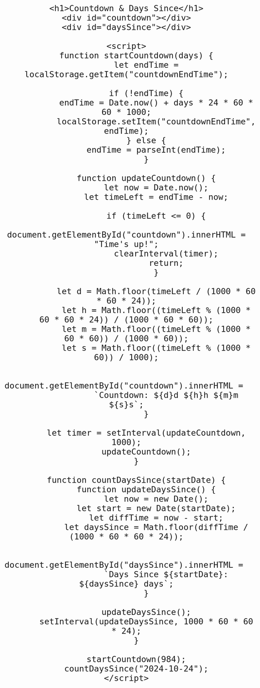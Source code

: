 
<!DOCTYPE html>
<html lang="en">
<head>
    <meta charset="UTF-8">
    <meta name="viewport" content="width=device-width, initial-scale=1.0">
    <title>Countdown & Day Counter</title>
    <style>
        body {
            font-family: Arial, sans-serif;
            text-align: center;
            font-size: 2rem;
            margin-top: 10%;
        }
    </style>
</head>
<body>

    <h1>Countdown & Days Since</h1>
    <div id="countdown"></div>
    <div id="daysSince"></div>

    <script>
        function startCountdown(days) {
            let endTime = localStorage.getItem("countdownEndTime");

            if (!endTime) {
                endTime = Date.now() + days * 24 * 60 * 60 * 1000;
                localStorage.setItem("countdownEndTime", endTime);
            } else {
                endTime = parseInt(endTime);
            }

            function updateCountdown() {
                let now = Date.now();
                let timeLeft = endTime - now;

                if (timeLeft <= 0) {
                    document.getElementById("countdown").innerHTML = "Time's up!";
                    clearInterval(timer);
                    return;
                }

                let d = Math.floor(timeLeft / (1000 * 60 * 60 * 24));
                let h = Math.floor((timeLeft % (1000 * 60 * 60 * 24)) / (1000 * 60 * 60));
                let m = Math.floor((timeLeft % (1000 * 60 * 60)) / (1000 * 60));
                let s = Math.floor((timeLeft % (1000 * 60)) / 1000);

                document.getElementById("countdown").innerHTML = 
                    `Countdown: ${d}d ${h}h ${m}m ${s}s`;
            }

            let timer = setInterval(updateCountdown, 1000);
            updateCountdown();
        }

        function countDaysSince(startDate) {
            function updateDaysSince() {
                let now = new Date();
                let start = new Date(startDate);
                let diffTime = now - start;
                let daysSince = Math.floor(diffTime / (1000 * 60 * 60 * 24));

                document.getElementById("daysSince").innerHTML = 
                    `Days Since ${startDate}: ${daysSince} days`;
            }

            updateDaysSince();
            setInterval(updateDaysSince, 1000 * 60 * 60 * 24);
        }

        startCountdown(984);
        countDaysSince("2024-10-24");
    </script>

</body>
</html>
